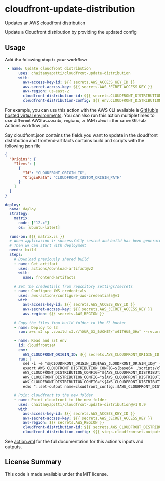 # cloudfront-update-distribution

Updates an AWS cloudfront distribution

Update a Cloudfront distribution by providing the updated config

## Usage

Add the following step to your workflow:

```yml
 - name: Update cloudfront distribution
      uses: chaitanyapotti/cloudfront-update-distribution
      with:
        aws-access-key-id: ${{ secrets.AWS_ACCESS_KEY_ID }}
        aws-secret-access-key: ${{ secrets.AWS_SECRET_ACCESS_KEY }}
        aws-region: us-east-2
        cloudfront-distribution-id: ${{ secrets.CLOUDFRONT_DISTRIBUTION_ID }}
        cloudfront-distribution-config: ${{ env.CLOUDFRONT_DISTRIBUTION_CONFIG_BASE64 }}
```

For example, you can use this action with the AWS CLI available in [GitHub's hosted virtual environments](https://help.github.com/en/actions/reference/software-installed-on-github-hosted-runners).
You can also run this action multiple times to use different AWS accounts, regions, or IAM roles in the same GitHub Actions workflow job.

Say cloudfront.json contains the fields you want to update in the cloudfront distribution and frontend-artifacts contains build
and scripts with the following json file

```json
{
  "Origins": {
    "Items": [
      {
        "Id": "CLOUDFRONT_ORIGIN_ID",
        "OriginPath": "CLOUDFRONT_CUSTOM_ORIGIN_PATH"
      }
    ]
  }
}
```

```yml
deploy:
  name: deploy
  strategy:
    matrix:
      node: ["12.x"]
      os: [ubuntu-latest]

  runs-on: ${{ matrix.os }}
  # When application is successfully tested and build has been generated
  # Then we can start with deployment
  needs: build
  steps:
    # Download previously shared build
    - name: Get artifact
      uses: actions/download-artifact@v2
      with:
        name: frontend-artifacts

    # Set the credentials from repository settings/secrets
    - name: Configure AWS credentials
      uses: aws-actions/configure-aws-credentials@v1
      with:
        aws-access-key-id: ${{ secrets.AWS_ACCESS_KEY_ID }}
        aws-secret-access-key: ${{ secrets.AWS_SECRET_ACCESS_KEY }}
        aws-region: ${{ secrets.AWS_REGION }}

    # Copy the files from build folder to the S3 bucket
    - name: Deploy to S3
      run: aws s3 cp ./build s3://YOUR_S3_BUCKET/"$GITHUB_SHA" --recursive

    - name: Read and set env
      id: cloudfrontset
      env:
        AWS_CLOUDFRONT_ORIGIN_ID: ${{ secrets.AWS_CLOUDFRONT_ORIGIN_ID }}
      run: |
        sed -i -e "s@CLOUDFRONT_ORIGIN_ID@$AWS_CLOUDFRONT_ORIGIN_ID@" -e "s@CLOUDFRONT_CUSTOM_ORIGIN_PATH@/$GITHUB_SHA@" scripts/cloudfront.json
        export AWS_CLOUDFRONT_DISTRIBUTION_CONFIG=$(base64 ./scripts/cloudfront.json)
        AWS_CLOUDFRONT_DISTRIBUTION_CONFIG="${AWS_CLOUDFRONT_DISTRIBUTION_CONFIG//'%'/'%25'}"
        AWS_CLOUDFRONT_DISTRIBUTION_CONFIG="${AWS_CLOUDFRONT_DISTRIBUTION_CONFIG//$'\n'/'%0A'}"
        AWS_CLOUDFRONT_DISTRIBUTION_CONFIG="${AWS_CLOUDFRONT_DISTRIBUTION_CONFIG//$'\r'/'%0D'}"
        echo "::set-output name=cloudfront_config::$AWS_CLOUDFRONT_DISTRIBUTION_CONFIG"

    # Point cloudfront to the new folder
    - name: Point cloudfront to the new folder
      uses: chaitanyapotti/cloudfront-update-distribution@v1.0.9
      with:
        aws-access-key-id: ${{ secrets.AWS_ACCESS_KEY_ID }}
        aws-secret-access-key: ${{ secrets.AWS_SECRET_ACCESS_KEY }}
        aws-region: ${{ secrets.AWS_REGION }}
        cloudfront-distribution-id: ${{ secrets.AWS_CLOUDFRONT_DISTRIBUTION_ID }}
        cloudfront-distribution-config: ${{ steps.cloudfrontset.outputs.cloudfront_config }}
```

See [action.yml](action.yml) for the full documentation for this action's inputs and outputs.

## License Summary

This code is made available under the MIT license.
